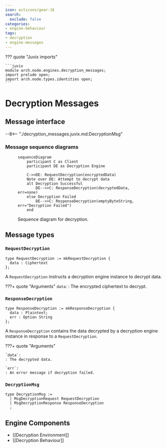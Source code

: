 ```yaml
---
icon: octicons/gear-16
search:
  exclude: false
categories:
- engine-behaviour
tags:
- decryption
- engine-messages
---
```


??? quote "Juvix imports"

    ```juvix
    module arch.node.engines.decryption_messages;
    import prelude open;
    import arch.node.types.identities open;
    ```

# Decryption Messages

## Message interface

--8<-- "./decryption_messages.juvix.md:DecryptionMsg"

### Message sequence diagrams

<!-- --8<-- [start:message-sequence-diagram] -->
<figure markdown="span">

```mermaid
sequenceDiagram
    participant C as Client
    participant DE as Decryption Engine

    C->>DE: RequestDecryption(encryptedData)
    Note over DE: Attempt to decrypt data
    alt Decryption Successful
        DE-->>C: ResponseDecryption(decryptedData, err=none)
    else Decryption Failed
        DE-->>C: ResponseDecryption(emptyByteString, err="Decryption Failed")
    end
```

<figcaption markdown="span">
Sequence diagram for decryption.
</figcaption>
</figure>
<!-- --8<-- [end:message-sequence-diagram] -->

## Message types

### `RequestDecryption`

```juvix
type RequestDecryption := mkRequestDecryption {
  data : Ciphertext
};
```

A `RequestDecryption` instructs a decryption engine instance to decrypt data.

???+ quote "Arguments"
    `data`:
    : The encrypted ciphertext to decrypt.

### `ResponseDecryption`

```juvix
type ResponseDecryption := mkResponseDecryption {
  data : Plaintext;
  err : Option String
};
```

A `ResponseDecryption` contains the data decrypted by a decryption engine instance
in response to a `RequestDecryption`.

???+ quote "Arguments"

    `data`:
    : The decrypted data.

    `err`:
    : An error message if decryption failed.

### `DecryptionMsg`

<!-- --8<-- [start:DecryptionMsg] -->
```juvix
type DecryptionMsg :=
  | MsgDecryptionRequest RequestDecryption
  | MsgDecryptionResponse ResponseDecryption
  ;
```
<!-- --8<-- [end:DecryptionMsg] -->


## Engine Components

- [[Decryption Environment]]
- [[Decryption Behaviour]]